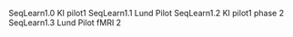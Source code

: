 SeqLearn1.0 KI pilot1
SeqLearn1.1 Lund Pilot
SeqLearn1.2 KI pilot1 phase 2
SeqLearn1.3 Lund Pilot fMRI 2
